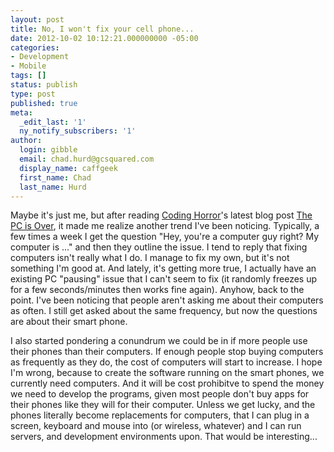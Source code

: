 ```yaml
---
layout: post
title: No, I won't fix your cell phone...
date: 2012-10-02 10:12:21.000000000 -05:00
categories:
- Development
- Mobile
tags: []
status: publish
type: post
published: true
meta:
  _edit_last: '1'
  ny_notify_subscribers: '1'
author:
  login: gibble
  email: chad.hurd@gcsquared.com
  display_name: caffgeek
  first_name: Chad
  last_name: Hurd
---
```

Maybe it's just me, but after reading [Coding Horror](http://www.codinghorror.com "Coding Horror")'s latest blog post [The PC is Over](http://www.codinghorror.com/blog/2012/10/the-pc-is-over.html "The PC is Over"), it made me realize another trend I've been noticing. Typically, a few times a week I get the question "Hey, you're a computer guy right? My computer is ..." and then they outline the issue. I tend to reply that fixing computers isn't really what I do. I manage to fix my own, but it's not something I'm good at. And lately, it's getting more true, I actually have an existing PC "pausing" issue that I can't seem to fix (it randomly freezes up for a few seconds/minutes then works fine again). Anyhow, back to the point. I've been noticing that people aren't asking me about their computers as often. I still get asked about the same frequency, but now the questions are about their smart phone.

I also started pondering a conundrum we could be in if more people use their phones than their computers. If enough people stop buying computers as frequently as they do, the cost of computers will start to increase. I hope I'm wrong, because to create the software running on the smart phones, we currently need computers. And it will be cost prohibitve to spend the money we need to develop the programs, given most people don't buy apps for their phones like they will for their computer. Unless we get lucky, and the phones literally become replacements for computers, that I can plug in a screen, keyboard and mouse into (or wireless, whatever) and I can run servers, and development environments upon. That would be interesting...